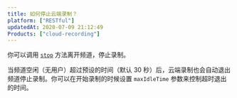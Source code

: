 ```yaml
---
title: 如何停止云端录制？
platform: ["RESTful"]
updatedAt: 2020-07-09 21:12:49
Products: ["cloud-recording"]
---
```

你可以调用  [`stop`](./cloud_recording_api_rest?platform=All%20Platforms#stop) 方法离开频道，停止录制。

当频道空闲（无用户）超过预设的时间（默认 30 秒）后，云端录制也会自动退出频道停止录制。你可以在开始录制的时候设置 `maxIdleTime` 参数来控制超时退出的时间。